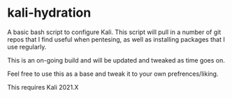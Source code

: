 # kali-hydration
A basic bash script to configure Kali.
This script will pull in a number of git repos that I find useful when pentesing, as well as installing packages that I use regularly.

This is an on-going build and will be updated and tweaked as time goes on.

Feel free to use this as a base and tweak it to your own prefrences/liking.

This requires Kali 2021.X

